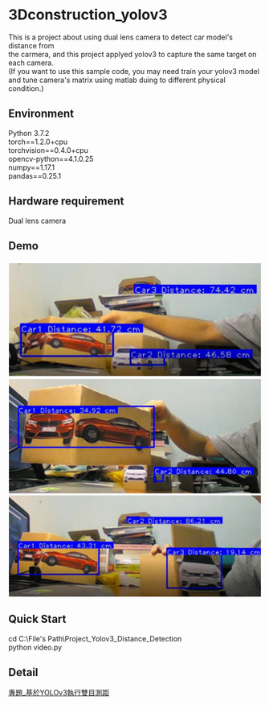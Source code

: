 # 3Dconstruction_yolov3 
This is a project about using dual lens camera to detect car model's distance from  
the carmera, and this project applyed yolov3 to capture the same target on each camera.  
(If you want to use this sample code, you may need train your yolov3 model and tune
camera's matrix using matlab duing to different physical condition.)

## Environment
Python 3.7.2  
torch==1.2.0+cpu  
torchvision==0.4.0+cpu  
opencv-python==4.1.0.25  
numpy==1.17.1  
pandas==0.25.1  

## Hardware requirement  
Dual lens camera

## Demo  
![Demo Pic](https://github.com/ycc789741ycc/3Dconstruction_yolov3/blob/master/Demo.png "Demo Pic")

## Quick Start 
cd C:\File's Path\Project_Yolov3_Distance_Detection  
python video.py  

## Detail 
[專題_基於YOLOv3執行雙目測距](https://github.com/ycc789741ycc/3Dconstruction_yolov3/blob/master/%E5%B0%88%E9%A1%8C_%E5%9F%BA%E6%96%BCYOLOv3%E5%9F%B7%E8%A1%8C%E9%9B%99%E7%9B%AE%E6%B8%AC%E8%B7%9D.pdf)  
